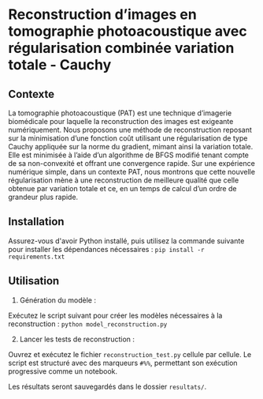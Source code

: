 # Reconstruction d’images en tomographie photoacoustique avec régularisation combinée variation totale - Cauchy

## Contexte
La tomographie photoacoustique (PAT) est une technique d’imagerie biomédicale pour laquelle la reconstruction des images est exigeante numériquement. Nous proposons une méthode de reconstruction reposant sur la minimisation d’une fonction coût utilisant une régularisation de type Cauchy appliquée sur la norme du gradient, mimant ainsi la variation totale. Elle est minimisée à l’aide d’un algorithme de BFGS modifié tenant compte de sa non-convexité et offrant une convergence rapide. Sur une expérience numérique simple, dans un contexte PAT, nous montrons que cette nouvelle régularisation mène à une reconstruction de meilleure qualité que celle obtenue par variation totale et ce, en un temps de calcul d’un ordre de grandeur plus rapide.

## Installation
Assurez-vous d'avoir Python installé, puis utilisez la commande suivante pour installer les dépendances nécessaires :
`pip install -r requirements.txt`

## Utilisation
1. Génération du modèle :

Exécutez le script suivant pour créer les modèles nécessaires à la reconstruction :
`python model_reconstruction.py`

2. Lancer les tests de reconstruction :

Ouvrez et exécutez le fichier `reconstruction_test.py` cellule par cellule. Le script est structuré avec des marqueurs `#%%`, permettant son exécution progressive comme un notebook.

Les résultats seront sauvegardés dans le dossier `resultats/`.



